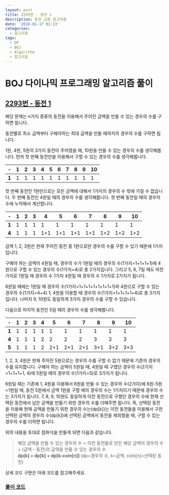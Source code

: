 ```yaml
---
layout: post
title: 2293번 - 동전 1
description: 동전 교환 알고리즘
date: '2018-01-17 01:13'
categories:
  - 알고리즘
tags:
  - DP
  - BOJ
  - Algorithm
  - 알고리즘
---
```


# BOJ 다이나믹 프로그래밍 알고리즘 풀이
## [2293번 - 동전 1](https://www.acmicpc.net/problem/2293) <br/>

해당 문제는 n가지 종류의 동전을 이용해서 주어진 금액을 만들 수 있는 경우의 수를 구하면 됩니다.

동전별로 최소 금액부터 구해야하는 최대 금액을 만들 때까지의 경우의 수를 구하면 됩니다.

1원, 4원, 5원의 3가지 동전이 주어졌을 때, 10원을 만들 수 있는 경우의 수를 생각해봅니다.
먼저 첫 번째 동전만을 이용해서 구할 수 있는 경우의 수를 생각해봅니다.

| -  | 1 | 2 | 3 | 4 | 5 | 6 | 7 | 8 | 9 | 10 |
---|---|---|---|---|---|---|---|---|---|---|
**1** | 1 | 1 | 1 | 1 | 1 | 1 | 1 | 1 | 1 | 1 |

첫 번째 동전인 1원만으로는 모든 금액에 대해서 1가지의 경우의 수 밖에 가질 수 없습니다.
두 번째 동전인 4원일 때의 경우의 수를 생각해봅니다. 첫 번째 동전일 때의 경우의 수에 누적해서 계산합니다.

| -  | 1  | 2  | 3 | 4  | 5  | 6  | 7  | 8  | 9  | 10 |
---|---|---|---|---|---|---|---|---|---|---|
**1**  | 1 | 1 | 1 | 1 | 1 | 1 | 1 | 1 | 1 | 1 |
**4**  | 1 | 1  | 1  | 1+1  | 1+1  | 1+1  | 1+1  | 1+2  | 1+2  | 1+2  |

금액 1, 2, 3원은 현재 주어진 동전 중 1원으로만 경우의 수를 구할 수 있기 때문에 1가지입니다.

구해야 하는 금액이 4원일 때, 경우의 수가 1원일 때의 경우의 수(1가지=1+1+1+1)에 4원으로 구할 수 있는 경우의 수(1가지=4)로 총 2가지입니다.
그리고 5, 6, 7일 때도 마찬가지로 1원일 때 경우의 수 1가지 4원일 때 경우의 수 1가지로 2가지가 됩니다.

8원일 때에는 1원일 때 경우의 수(1가지=1+1+1+1+1+1+1+1)와 4원으로 구할 수 있는 경우의 수(1가지=4+4) 1, 4원을 이용할 때 경우의 수(1가지=1+1+1+1+4)로 총 3가지입니다. 나머지 9, 10원도 동일하게 3가지 경우의 수를 구할 수 있습니다.

다음으로 마지막 동전인 5일 때의 경우의 수를 생각해봅니다.

| - | 1  | 2  | 3 | 4  | 5  | 6  | 7  | 8  | 9  | 10 |
---|---|---|---|---|---|---|---|---|---|---|
**1**  | 1 | 1 | 1 | 1 | 1 | 1 | 1 | 1 | 1 | 1 |
**4**  | 1 | 1 | 1 | 2 | 2 | 2 | 2 | 3 | 3 | 3 |
**5**  | 1 | 1 | 1 | 2  | 2+1  | 2+1  | 2+1  | 3+1  | 3+2  | 3+3  |

1, 2, 3, 4원은 현재 주어진 5원으로는 경우의 수를 구할 수 없기 때문에 기존의 경우의 수를 유지합니다. 구해야 하는 금액이 5원일 때, 4원일 때 구했던 경우의 수(2가지=1+1+1+1, 4)에 5원일 때의 경우의 수(1가지=5)로 3가지가 됩니다.

6원일 때는 기존에 1, 4원을 이용해서 6원을 만들 수 있는 경우의 수(2가지)에 6원-5원=1원일 때, 동전 5원에서 금액 1원을 구할 때의 경우의 수는 1가지이기 때문에 경우의 수는 3가지가 됩니다. 7, 8, 9, 10원도 동일하게 이전 동전으로 구했던 경우의 수에 현재 선택된 동전에서 남은 금액을 만들기 위한 경우의 수를 더해주면 됩니다.
즉, 선택된 동전을 이용해 현재 금액을 만들기 위한 경우의 수는(dp[k])는 이전 동전들을 이용해서 구한 선택된 금액의 경우의 수(dp[k])에 선택된 금액에서 동전을 제외했을 때, 구할 수 있는 경우의 수를 더하면 됩니다.

위의 내용을 토대로 점화식을 만들게 되면 다음과 같습니다.

> 해당 금액을 만들 수 있는 경우의 수 = 이전 동전들로 만든 해당 금액의 경우의 수 + (금액 - 동전)의 금액을 만들 수 있는 경우의 수 <br/>
> **dp[k] = dp[k] + dp[k-coin[n]]** (dp=경우의 수, k=금액, coin[n]=선택된 동전)

상세 코드 구현은 아래 코드를 참고해주세요.

### [풀이 코드](https://github.com/Sihong12/Algorithms/blob/master/src/BOJ/DP/Problem_2579.java)
